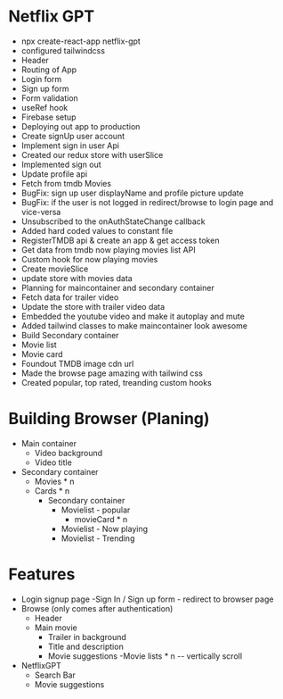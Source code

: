 # Netflix GPT

- npx create-react-app netflix-gpt
- configured tailwindcss
- Header
- Routing of App
- Login form
- Sign up form
- Form validation
- useRef hook
- Firebase setup
- Deploying out app to production
- Create signUp user account
- Implement sign in user Api
- Created our redux store with userSlice
- Implemented sign out
- Update profile api
- Fetch from tmdb Movies
- BugFix: sign up user displayName and profile picture update
- BugFix: if the user is not logged in redirect/browse to login page and vice-versa
- Unsubscribed to the onAuthStateChange callback
- Added hard coded values to constant file
- RegisterTMDB api & create an app & get access token
- Get data from tmdb now playing movies list API
- Custom hook for now playing movies
- Create movieSlice
- update store with movies data
- Planning for maincontainer and secondary container
- Fetch data for trailer video
- Update the store with trailer video data
- Embedded the youtube video and make it autoplay and mute
- Added tailwind classes to make maincontainer look awesome
- Build Secondary container
- Movie list
- Movie card
- Foundout TMDB image cdn url
- Made the browse page amazing with tailwind css
- Created popular, top rated, treanding custom hooks

# Building Browser (Planing)
- Main container
  - Video background
  - Video title
- Secondary container
  - Movies * n
  - Cards * n
    - Secondary container
      - Movielist - popular
        - movieCard * n
      - Movielist - Now playing
      - Movielist - Trending


# Features
- Login signup page
  -Sign In / Sign up form - redirect to browser page
- Browse (only comes after authentication)
  - Header
  - Main movie
    - Trailer in background
    - Title and description
    - Movie suggestions
      -Movie lists * n -- vertically scroll
- NetflixGPT
  - Search Bar
  - Movie suggestions